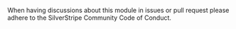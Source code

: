 When having discussions about this module in issues or pull request please adhere to the SilverStripe Community Code of Conduct.